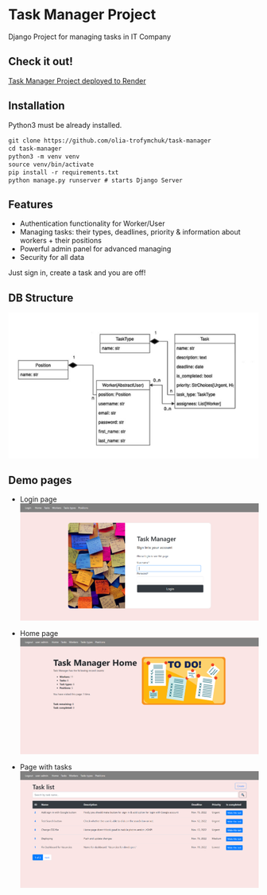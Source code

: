 # Task Manager Project

Django Project for managing tasks in IT Company

## Check it out!

[Task Manager Project deployed to Render](https://task-manager-sufi.onrender.com)

## Installation

Python3 must be already installed.

```shell
git clone https://github.com/olia-trofymchuk/task-manager
cd task-manager
python3 -m venv venv
source venv/bin/activate
pip install -r requirements.txt
python manage.py runserver # starts Django Server
```

## Features


* Authentication functionality for Worker/User
* Managing tasks: their types, deadlines, priority & information about workers + their positions
* Powerful admin panel for advanced managing
* Security for all data

Just sign in, create a task and you are off!

## DB Structure
![DB Structure](db.jpg)

## Demo pages

* Login page
![Login page](login_page.png)

* Home page
![Home page](home_page.png)

* Page with tasks
![Task page](task_list.png)
